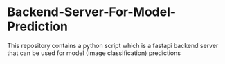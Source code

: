 # Backend-Server-For-Model-Prediction
This repository contains a python script which is a fastapi backend server that can be used for model (Image classification) predictions
